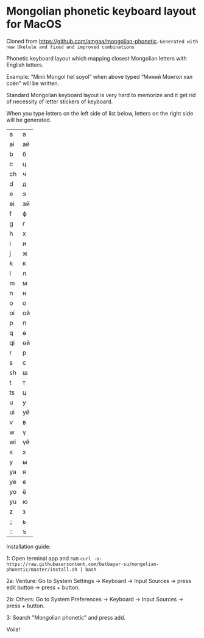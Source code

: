 Mongolian phonetic keyboard layout for MacOS
==========================================

Cloned from https://github.com/amgaa/mongolian-phonetic. `Generated with new Ukelele and fixed and improved combinations`

Phonetic keyboard layout which mapping closest Mongolian letters with English letters.

Example:
“Minii Mongol hel soyol”
when above typed
“Миний Монгол хэл соёл”
will be written.

Standard Mongolian keyboard layout is very hard to memorize and it get rid of necessity of letter stickers of keyboard.

When you type letters on the left side of list below, letters on the right side will be generated.

| | |
--- | ---
a | а
ai | ай
b | б
c | ц
ch | ч
d | д
e | э
ei | эй
f | ф
g | г
h | х
i | и
j | ж
k | к
l | л
m | м
n | н
o | о
oi | ой
p | п
q | ө
qi | өй
r | р
s | с
sh | ш
t | т
ts | ц
u | у
ui | уй
v | в
w | ү
wi | үй
x | х
y | ы
ya | я
ye | е
yo | ё
yu | ю
z | з
;; | ь
:: | ъ

Installation guide:

1: Open terminal app and run `curl -o- https://raw.githubusercontent.com/batbayar-su/mongolian-phonetic/master/install.sh | bash`

2a: Venture: Go to System Settings -> Keyboard -> Input Sources -> press edit button -> press + button. 

2b: Others: Go to System Preferences -> Keyboard -> Input Sources -> press + button.

3: Search "Mongolian phonetic" and press add. 

Voila!
